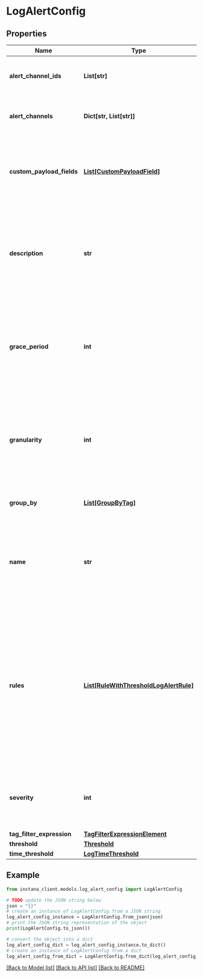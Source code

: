 # LogAlertConfig


## Properties

Name | Type | Description | Notes
------------ | ------------- | ------------- | -------------
**alert_channel_ids** | **List[str]** | List of IDs of alert channels defined in Instana. Can be left empty. | [optional] 
**alert_channels** | **Dict[str, List[str]]** | Set of alert channel IDs associated with the severity. | [optional] 
**custom_payload_fields** | [**List[CustomPayloadField]**](CustomPayloadField.md) | Custom payload fields to send additional information in the alert notifications. Can be left empty. | [optional] 
**description** | **str** | Description of the Log Smart Alert. Used as a template for the description of alert/event notifications triggered by this Smart Alert configuration. | 
**grace_period** | **int** | The duration for which an alert remains open after conditions are no longer violated, with the alert auto-closing once the grace period expires. | [optional] 
**granularity** | **int** | The evaluation granularity used for detection of violations of the defined threshold. Defines the size of the tumbling window used. | [default to 600000]
**group_by** | [**List[GroupByTag]**](GroupByTag.md) | The grouping tags used to group the metric results. | [optional] 
**name** | **str** | Name of the Log Smart Alert. Used as a template for the title of alert/event notifications triggered by this Smart Alert configuration. | 
**rules** | [**List[RuleWithThresholdLogAlertRule]**](RuleWithThresholdLogAlertRule.md) | A list of rules where each rule is associated with multiple thresholds and their corresponding severity levels. This enables more complex alert configurations with validations to ensure consistent and logical threshold-severity combinations. | [optional] 
**severity** | **int** | The severity of the alert when triggered, which is either 5 (Warning), or 10 (Critical). | [optional] 
**tag_filter_expression** | [**TagFilterExpressionElement**](TagFilterExpressionElement.md) |  | 
**threshold** | [**Threshold**](Threshold.md) |  | [optional] 
**time_threshold** | [**LogTimeThreshold**](LogTimeThreshold.md) |  | 

## Example

```python
from instana_client.models.log_alert_config import LogAlertConfig

# TODO update the JSON string below
json = "{}"
# create an instance of LogAlertConfig from a JSON string
log_alert_config_instance = LogAlertConfig.from_json(json)
# print the JSON string representation of the object
print(LogAlertConfig.to_json())

# convert the object into a dict
log_alert_config_dict = log_alert_config_instance.to_dict()
# create an instance of LogAlertConfig from a dict
log_alert_config_from_dict = LogAlertConfig.from_dict(log_alert_config_dict)
```
[[Back to Model list]](../README.md#documentation-for-models) [[Back to API list]](../README.md#documentation-for-api-endpoints) [[Back to README]](../README.md)


